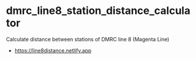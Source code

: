 # dmrc_line8_station_distance_calculator
Calculate distance between stations of DMRC line 8 (Magenta Line)
* https://line8distance.netlify.app
